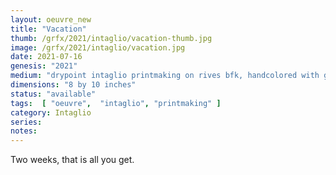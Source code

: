 ```yaml
---
layout: oeuvre_new 
title: "Vacation"
thumb: /grfx/2021/intaglio/vacation-thumb.jpg
image: /grfx/2021/intaglio/vacation.jpg
date: 2021-07-16
genesis: "2021"
medium: "drypoint intaglio printmaking on rives bfk, handcolored with guauche"
dimensions: "8 by 10 inches"
status: "available" 
tags:  [ "oeuvre",  "intaglio", "printmaking" ]  
category: Intaglio 
series: 
notes: 
---
```


Two weeks, that is all you get.
